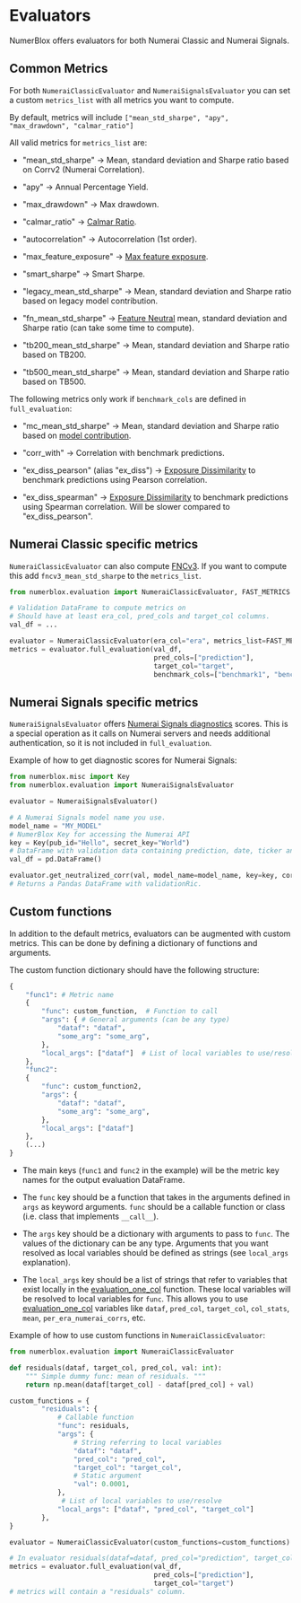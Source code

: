 # Evaluators

NumerBlox offers evaluators for both Numerai Classic and Numerai Signals.

## Common Metrics

For both `NumeraiClassicEvaluator` and `NumeraiSignalsEvaluator` you can set a custom `metrics_list` with all metrics you want to compute.

By default, metrics will include `["mean_std_sharpe", "apy", "max_drawdown", "calmar_ratio"]`

All valid metrics for `metrics_list` are:

- "mean_std_sharpe" -> Mean, standard deviation and Sharpe ratio based on Corrv2 (Numerai Correlation).

- "apy" -> Annual Percentage Yield.

- "max_drawdown" -> Max drawdown.

- "calmar_ratio" -> [Calmar Ratio](https://www.investopedia.com/terms/c/calmarratio.asp).

- "autocorrelation" -> Autocorrelation (1st order).

- "max_feature_exposure" -> [Max feature exposure](https://forum.numer.ai/t/model-diagnostics-feature-exposure/899).

- "smart_sharpe" -> Smart Sharpe.

- "legacy_mean_std_sharpe" -> Mean, standard deviation and Sharpe ratio based on legacy model contribution.

- "fn_mean_std_sharpe" -> [Feature Neutral](https://docs.numer.ai/tournament/feature-neutral-correlation) mean, standard deviation and Sharpe ratio (can take some time to compute).

- "tb200_mean_std_sharpe" -> Mean, standard deviation and Sharpe ratio based on TB200.

- "tb500_mean_std_sharpe" -> Mean, standard deviation and Sharpe ratio based on TB500.

The following metrics only work if `benchmark_cols` are defined in `full_evaluation`:

- "mc_mean_std_sharpe" -> Mean, standard deviation and Sharpe ratio based on [model contribution](https://forum.numer.ai/t/mmc-staking-starts-jan-2-2024/6827).

- "corr_with" -> Correlation with benchmark predictions.

- "ex_diss_pearson" (alias "ex_diss") -> [Exposure Dissimilarity](https://forum.numer.ai/t/true-contribution-details/5128/4) to benchmark predictions using Pearson correlation.

- "ex_diss_spearman" -> [Exposure Dissimilarity](https://forum.numer.ai/t/true-contribution-details/5128/4) to benchmark predictions using Spearman correlation. Will be slower compared to "ex_diss_pearson".

## Numerai Classic specific metrics

`NumeraiClassicEvaluator` can also compute [FNCv3](https://docs.numer.ai/numerai-tournament/scoring/feature-neutral-correlation#fnc-on-the-website). If you want to compute this add `fncv3_mean_std_sharpe` to the `metrics_list`.

```py
from numerblox.evaluation import NumeraiClassicEvaluator, FAST_METRICS

# Validation DataFrame to compute metrics on
# Should have at least era_col, pred_cols and target_col columns.
val_df = ...

evaluator = NumeraiClassicEvaluator(era_col="era", metrics_list=FAST_METRICS)
metrics = evaluator.full_evaluation(val_df, 
                                    pred_cols=["prediction"], 
                                    target_col="target",
                                    benchmark_cols=["benchmark1", "benchmark2"])
```

## Numerai Signals specific metrics

`NumeraiSignalsEvaluator` offers [Numerai Signals diagnostics](https://forum.numer.ai/t/signals-diagnostics-guide/5950) scores. This is a special operation as it calls on Numerai servers and needs additional authentication, so it is not included in `full_evaluation`.

Example of how to get diagnostic scores for Numerai Signals:
```py
from numerblox.misc import Key
from numerblox.evaluation import NumeraiSignalsEvaluator

evaluator = NumeraiSignalsEvaluator()

# A Numerai Signals model name you use.
model_name = "MY_MODEL"
# NumerBlox Key for accessing the Numerai API
key = Key(pub_id="Hello", secret_key="World")
# DataFrame with validation data containing prediction, date, ticker and data_type columns
val_df = pd.DataFrame()

evaluator.get_neutralized_corr(val, model_name=model_name, key=key, corr_col="validationRic")
# Returns a Pandas DataFrame with validationRic.
```

## Custom functions

In addition to the default metrics, evaluators can be augmented with custom metrics. This can be done by defining a dictionary of functions and arguments.

The custom function dictionary should have the following structure:
```py
{
    "func1": # Metric name
    {
        "func": custom_function,  # Function to call
        "args": { # General arguments (can be any type)
            "dataf": "dataf",
            "some_arg": "some_arg",
        },
        "local_args": ["dataf"]  # List of local variables to use/resolve
    },
    "func2":
    {
        "func": custom_function2,
        "args": { 
            "dataf": "dataf",
            "some_arg": "some_arg",
        },
        "local_args": ["dataf"]
    },
    (...)
}
```

- The main keys (`func1` and `func2` in the example) will be the metric key names for the output evaluation DataFrame.

- The `func` key should be a function that takes in the arguments defined in `args` as keyword arguments. `func` should be a callable function or class (i.e. class that implements `__call__`).

- The `args` key should be a dictionary with arguments to pass to `func`. The values of the dictionary can be any type. Arguments that you want resolved as local variables should be defined as strings (see `local_args` explanation).

- The `local_args` key should be a list of strings that refer to variables that exist locally in the [evaluation_one_col](https://crowdcent.github.io/numerblox/api/#numerblox.evaluation.BaseEvaluator.evaluation_one_col) function. These local variables will be resolved to local variables for `func`. This allows you to use [evaluation_one_col](https://crowdcent.github.io/numerblox/api/#numerblox.evaluation.BaseEvaluator.evaluation_one_col) variables like `dataf`, `pred_col`, `target_col`, `col_stats`, `mean`, `per_era_numerai_corrs`, etc.


Example of how to use custom functions in `NumeraiClassicEvaluator`:
```py
from numerblox.evaluation import NumeraiClassicEvaluator

def residuals(dataf, target_col, pred_col, val: int):
    """ Simple dummy func: mean of residuals. """
    return np.mean(dataf[target_col] - dataf[pred_col] + val)

custom_functions = {
        "residuals": {
            # Callable function
            "func": residuals,
            "args": {
                # String referring to local variables
                "dataf": "dataf", 
                "pred_col": "pred_col",
                "target_col": "target_col",
                # Static argument
                "val": 0.0001,
            },
             # List of local variables to use/resolve
            "local_args": ["dataf", "pred_col", "target_col"] 
        },
}

evaluator = NumeraiClassicEvaluator(custom_functions=custom_functions)

# In evaluator residuals(dataf=dataf, pred_col="prediction", target_col="target", val="0.0001) is called.
metrics = evaluator.full_evaluation(val_df, 
                                    pred_cols=["prediction"], 
                                    target_col="target")
# metrics will contain a "residuals" column.
```